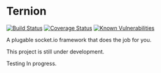 # Ternion

[![Build Status](https://travis-ci.org/michael-kamel/ternion.svg?branch=0.3.2)](https://travis-ci.org/michael-kamel/ternion)
[![Coverage Status](https://coveralls.io/repos/github/michael-kamel/ternion/badge.svg?branch=0.3.2)](https://coveralls.io/github/michael-kamel/ternion?branch=0.3.2)
[![Known Vulnerabilities](https://snyk.io/test/github/michael-kamel/ternion/badge.svg)](https://snyk.io/test/github/michael-kamel/ternion)

A plugable socket.io framework that does the job for you.

This project is still under development.

Testing In progress.
